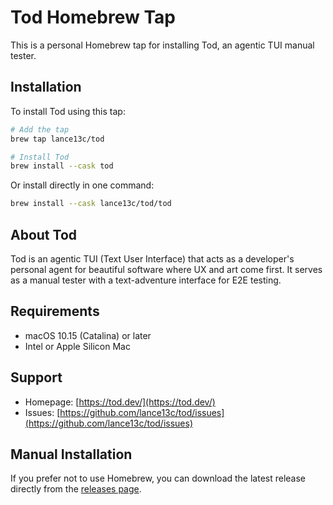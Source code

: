 # Tod Homebrew Tap

This is a personal Homebrew tap for installing Tod, an agentic TUI manual tester.

## Installation

To install Tod using this tap:

```bash
# Add the tap
brew tap lance13c/tod

# Install Tod
brew install --cask tod
```

Or install directly in one command:
```bash
brew install --cask lance13c/tod/tod
```

## About Tod

Tod is an agentic TUI (Text User Interface) that acts as a developer's personal agent for beautiful software where UX and art come first. It serves as a manual tester with a text-adventure interface for E2E testing.

## Requirements

- macOS 10.15 (Catalina) or later
- Intel or Apple Silicon Mac

## Support

- Homepage: [https://tod.dev/](https://tod.dev/)
- Issues: [https://github.com/lance13c/tod/issues](https://github.com/lance13c/tod/issues)

## Manual Installation

If you prefer not to use Homebrew, you can download the latest release directly from the [releases page](https://github.com/lance13c/tod/releases).